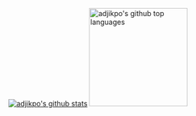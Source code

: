 
[![adjikpo's github stats](https://github-readme-stats.vercel.app/api?username=adjikpo&count_private=true)](https://github.com/adjikpo/github-readme-stats)
<a href="https://github.com/adjikpo">
  <img height="195em" src="https://github-readme-stats.vercel.app/api/top-langs/?username=adjikpo&layout=compact" alt="adjikpo's github top languages" />
</a>


<!--
**adjikpo/adjikpo** is a ✨ _special_ ✨ repository because its `README.md` (this file) appears on your GitHub profile.

Here are some ideas to get you started:

- 🔭 I’m currently working on ...
- 🌱 I’m currently learning ...
- 👯 I’m looking to collaborate on ...
- 🤔 I’m looking for help with ...
- 💬 Ask me about ...
- 📫 How to reach me: ...
- 😄 Pronouns: ...
- ⚡ Fun fact: ...
-->
